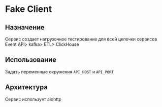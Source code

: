 # Fake Client 

## Назначение
Сервис создает нагрузочное тестирование для всей цепочки сервисов
Event API> kafka> ETL> ClickHouse


## Использование
Задать переменные окружения `API_HOST` и `API_PORT
` 
## Архитектура
Сервис использует aiohttp  




